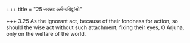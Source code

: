 +++
title = "25 सक्ताः कर्मण्यविद्वांसो"

+++
3.25 As the ignorant act, because of their fondness for action, so
should the wise act without such attachment, fixing their eyes, O
Arjuna, only on the welfare of the world.
